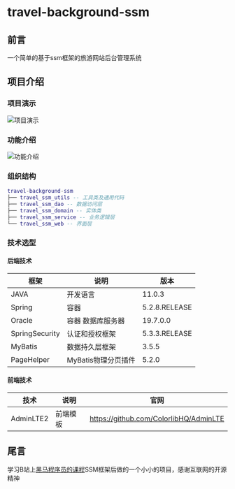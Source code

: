 # travel-background-ssm
## 前言
一个简单的基于ssm框架的旅游网站后台管理系统
## 项目介绍
### 项目演示
![项目演示](https://github.com/littlelittleyang/travel-background-ssm/blob/master/img/%E9%A1%B9%E7%9B%AE%E6%BC%94%E7%A4%BA.png)
### 功能介绍
![功能介绍](https://github.com/littlelittleyang/travel-background-ssm/blob/master/img/%E5%8A%9F%E8%83%BD%E5%9B%BE.png)
### 组织结构
``` lua
travel-background-ssm
├── travel_ssm_utils -- 工具类及通用代码
├── travel_ssm_dao -- 数据访问层
├── travel_ssm_domain -- 实体类
├── travel_ssm_service -- 业务逻辑层
└── travel_ssm_web -- 界面层
```
### 技术选型

#### 后端技术

| 框架                 | 说明                | 版本                                                 |
| -------------------- | ------------------- | ---------------------------------------------------- |
| JAVA                 | 开发语言              | 11.0.3            |
| Spring               | 容器                 | 5.2.8.RELEASE              |
| Oracle               | 容器 数据库服务器      | 19.7.0.0            |
| SpringSecurity       | 认证和授权框架         | 5.3.3.RELEASE         |
| MyBatis              | 数据持久层框架         | 3.5.5       |
| PageHelper           | MyBatis物理分页插件    | 5.2.0       |

#### 前端技术

| 技术       | 说明                  | 官网                                   |
| ---------- | --------------------- | -------------------------------------- |
| AdminLTE2       | 前端模板            | https://github.com/ColorlibHQ/AdminLTE   |

## 尾言
学习B站上[黑马程序员的课程](https://www.bilibili.com/video/BV1mE411X7yp)SSM框架后做的一个小小的项目，感谢互联网的开源精神

